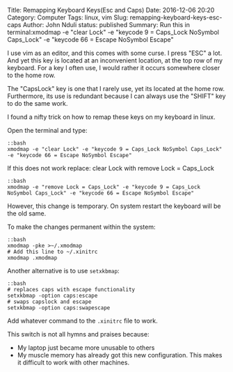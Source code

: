 Title: Remapping Keyboard Keys(Esc and Caps)
Date: 2016-12-06 20:20
Category: Computer
Tags: linux, vim
Slug: remapping-keyboard-keys-esc-caps
Author: John Nduli
status: published
Summary: Run this in terminal:xmodmap -e "clear Lock" -e "keycode 9 = Caps_Lock NoSymbol Caps_Lock" -e "keycode 66 = Escape NoSymbol Escape"

I use vim as an editor, and this comes with some curse. I press "ESC" a
lot. And yet this key is located at an inconvenient location, at the top
row of my keyboard. For a key I often use, I would rather it occurs
somewhere closer to the home row.

The "CapsLock" key is one that I rarely use, yet its located at
the home row. Furthermore, its use is redundant because I can
always use the "SHIFT" key to do the same work.

I found a nifty trick on how to remap these keys on my keyboard
in linux. 

Open the terminal and type:

    ::bash
    xmodmap -e "clear Lock" -e "keycode 9 = Caps_Lock NoSymbol Caps_Lock" -e "keycode 66 = Escape NoSymbol Escape"

If this does not work replace: clear Lock with remove Lock = Caps_Lock

    ::bash
    xmodmap -e "remove Lock = Caps_Lock" -e "keycode 9 = Caps_Lock NoSymbol Caps_Lock" -e "keycode 66 = Escape NoSymbol Escape"


However, this change is temporary. On system restart the keyboard
will be the old same.

To make the changes permanent within the system:

    ::bash
    xmodmap -pke >~/.xmodmap
    # Add this line to ~/.xinitrc
    xmodmap .xmodmap


Another alternative is to use `setxkbmap`:

    ::bash
    # replaces caps with escape functionality
    setxkbmap -option caps:escape
    # swaps capslock and escape
    setxkbmap -option caps:swapescape

Add whatever command to the `.xinitrc` file to work.

This switch is not all hymns and praises because:

* My laptop just became more unusable to others
* My muscle memory has already got this new configuration. This
 makes it difficult to work with other machines. 
